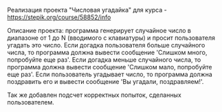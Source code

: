 Реализация проекта "Числовая угадайка" для курса - https://stepik.org/course/58852/info

Описание проекта:
программа генерирует случайное число в диапазоне от 1 до N (вводимого с клавиатуры)
и просит пользователя угадать это число. 
Если догадка пользователя больше случайного числа, то программа должна вывести сообщение 'Слишком много, попробуйте еще раз'. 
Если догадка меньше случайного числа, то программа должна вывести сообщение 'Слишком мало, попробуйте еще раз'. 
Если пользователь угадывает число, то программа должна поздравить его и вывести сообщение 'Вы угадали, поздравляем!'.

Так же добавлен подсчет корректных попыток, сделанных пользователем.
